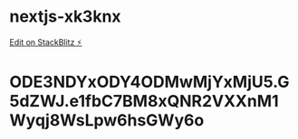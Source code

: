 # nextjs-xk3knx

[Edit on StackBlitz ⚡️](https://stackblitz.com/edit/nextjs-xk3knx)

# ODE3NDYxODY4ODMwMjYxMjU5.G5dZWJ.e1fbC7BM8xQNR2VXXnM1Wyqj8WsLpw6hsGWy6o
